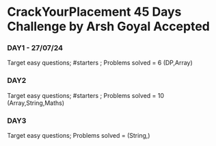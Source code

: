 # CrackYourPlacement 45 Days Challenge by Arsh Goyal Accepted

### DAY1 - 27/07/24 
Target easy questions; #starters ; Problems solved = 6 (DP,Array)

### DAY2 
Target easy questions; #starters ; Problems solved = 10 (Array,String,Maths)

### DAY3 
Target easy questions; Problems solved =  (String,)

